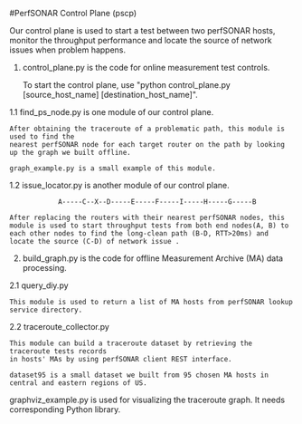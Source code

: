 #PerfSONAR Control Plane (pscp)

Our control plane is used to start a test between two perfSONAR hosts, monitor the throughput performance and locate the source of network issues when problem happens.

1. control_plane.py is the code for online measurement test controls.

   To start the control plane, use "python control_plane.py [source_host_name] [destination_host_name]".

1.1 find_ps_node.py is one module of our control plane.

    After obtaining the traceroute of a problematic path, this module is used to find the 
    nearest perfSONAR node for each target router on the path by looking up the graph we built offline.

    graph_example.py is a small example of this module.

1.2 issue_locator.py is another module of our control plane.

                A-----C--X--D-----E-----F-----I-----H-----G-----B

    After replacing the routers with their nearest perfSONAR nodes, this module is used to start throughput tests from both end nodes(A, B) to each other nodes to find the long-clean path (B-D, RTT>20ms) and locate the source (C-D) of network issue .

2. build_graph.py is the code for offline Measurement Archive (MA) data processing.

2.1 query_diy.py 
    
    This module is used to return a list of MA hosts from perfSONAR lookup service directory.

2.2 traceroute_collector.py

    This module can build a traceroute dataset by retrieving the traceroute tests records 
    in hosts' MAs by using perfSONAR client REST interface.

    dataset95 is a small dataset we built from 95 chosen MA hosts in central and eastern regions of US.

graphviz_example.py is used for visualizing the traceroute graph. It needs corresponding Python library.


    

   
                        
